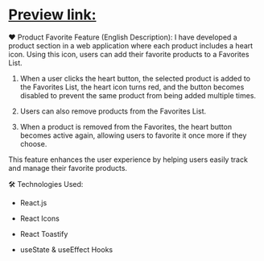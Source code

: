 # [Preview link:](https://dapper-syrniki-8b1978.netlify.app/)


❤️ Product Favorite Feature (English Description):
I have developed a product section in a web application where each product includes a heart icon. Using this icon, users can add their favorite products to a Favorites List.

1. When a user clicks the heart button, the selected product is added to the Favorites List, the heart icon turns red, and the button becomes disabled to prevent the same product from being added multiple times.

2. Users can also remove products from the Favorites List.

3. When a product is removed from the Favorites, the heart button becomes active again, allowing users to favorite it once more if they choose.

This feature enhances the user experience by helping users easily track and manage their favorite products.

🛠 Technologies Used:

* React.js

* React Icons

* React Toastify

* useState & useEffect Hooks

